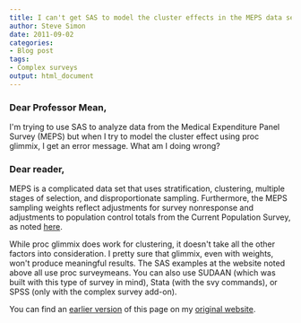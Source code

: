 ```yaml
---
title: I can't get SAS to model the cluster effects in the MEPS data set
author: Steve Simon
date: 2011-09-02
categories:
- Blog post
tags:
- Complex surveys
output: html_document
---
```


### Dear Professor Mean,

I'm trying to use SAS to analyze data from the Medical Expenditure Panel Survey (MEPS) but when I try to model the cluster effect using proc glimmix, I get an error message. What am I doing wrong?

<!---More--->

### Dear reader,

MEPS is a complicated data set that uses stratification, clustering, multiple stages of selection, and disproportionate sampling. Furthermore, the MEPS sampling weights reflect adjustments for survey nonresponse and adjustments to population control totals from the Current Population Survey, as noted [here][mep1].

While proc glimmix does work for clustering, it doesn't take all the other factors into consideration. I pretty sure that glimmix, even with weights, won't produce meaningful results. The SAS examples at the website noted above all use proc surveymeans. You can also use SUDAAN (which was built with this type of survey in mind), Stata (with the svy commands), or SPSS (only with the complex survey add-on).

You can find an [earlier version][sim1] of this page on my [original website][sim2].

[sim1]: http://www.pmean.com/11/meps.html
[sim2]: http://www.pmean.com/original_site.html 

[mep1]: http://www.meps.ahrq.gov/mepsweb/survey_comp/standard_errors.jsp